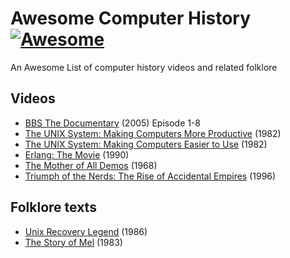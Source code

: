 # Awesome Computer History [![Awesome](https://cdn.rawgit.com/sindresorhus/awesome/d7305f38d29fed78fa85652e3a63e154dd8e8829/media/badge.svg)](https://github.com/sindresorhus/awesome)

An Awesome List of computer history videos and related folklore

## Videos

- [BBS The Documentary](https://www.youtube.com/playlist?list=PLgE-9Sxs2IBVgJkY-1ZMj0tIFxsJ-vOkv) (2005) Episode 1-8
- [The UNIX System: Making Computers More Productive](https://www.youtube.com/watch?v=tc4ROCJYbm0) (1982)
- [The UNIX System: Making Computers Easier to Use](https://www.youtube.com/watch?v=XvDZLjaCJuw) (1982)
- [Erlang: The Movie](https://www.youtube.com/watch?v=xrIjfIjssLE) (1990)
- [The Mother of All Demos](https://www.youtube.com/watch?v=yJDv-zdhzMY) (1968)
- [Triumph of the Nerds: The Rise of Accidental Empires](https://en.wikipedia.org/wiki/Triumph_of_the_Nerds) (1996) 

## Folklore texts

- [Unix Recovery Legend](http://www.ee.ryerson.ca/~elf/hack/recovery.html) (1986)
- [The Story of Mel](http://www.catb.org/jargon/html/story-of-mel.html) (1983)
